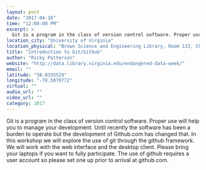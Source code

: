 ```yaml
---
layout: post
date: "2017-04-18"
time: "12:00:00 PM"
excerpt: >
  Git is a program in the class of version control software. Proper use will help you to manage your development. Until recently the software ...
location_city: "University of Virginia"
location_physical: "Brown Science and Engineering Library, Room 133, Charlottesville, VA"
title: "Introduction to Git/Github"
author: "Ricky Patterson"
website: "http://data.library.virginia.edu/endangered-data-week/"
email: ""
latitude: "38.0335529"
longitude: "-78.5079772"
virtual: ""
audio_url: ""
video_url: ""
category: 2017
---
```


Git is a program in the class of version control software. Proper use will help you to manage your development. Until recently the software has been a burden to operate but the development of Github.com has changed that. In this workshop we will explore the use of git through the github framework. We will work with the web interface and the desktop client. Please bring your laptops if you want to fully participate. The use of github requires a user account so please set one up prior to arrival at github.com.
